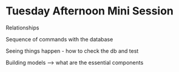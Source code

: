 # Tuesday Afternoon Mini Session

Relationships

Sequence of commands with the database

Seeing things happen - how to check the db and test

Building models --> what are the essential components